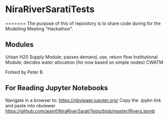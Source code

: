 # NiraRiverSaratiTests


=======
The purpose of this of repository is to share code during for the Modelling Meeting "Hackathon".

## Modules
Urban H20 Supply Module; passes demand, use, return flow
Institutional Module; decides water allocation (for now based on simple nodes)
CWATM 

Forked by Peter B

## For Reading Jupyter Notebooks
Navigate in a browser to: https://nbviewer.jupyter.org/
Copy the .ipybn link and paste into nbviewer
https://github.com/ajainf/NiraRiverSaratiTests/blob/master/Rivers.ipynb
